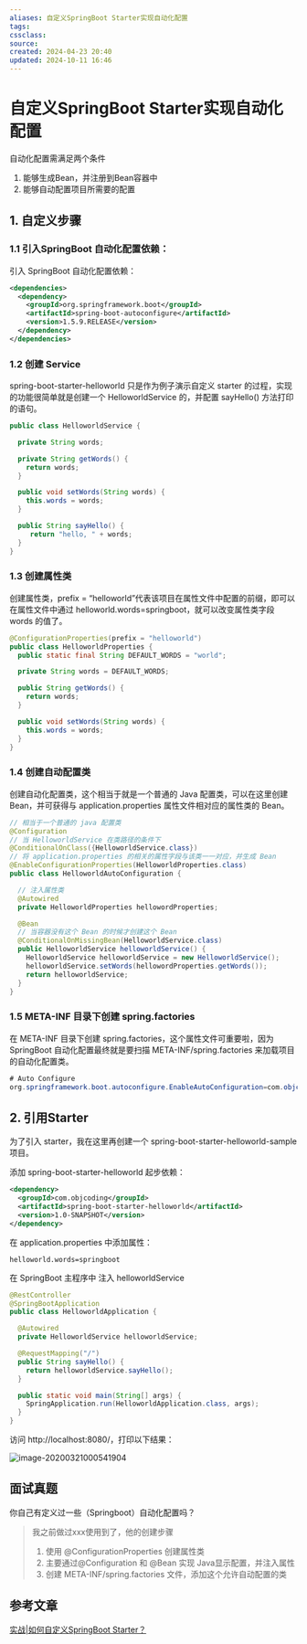 ```yaml
---
aliases: 自定义SpringBoot Starter实现自动化配置
tags: 
cssclass: 
source: 
created: 2024-04-23 20:40
updated: 2024-10-11 16:46
---
```

# 自定义SpringBoot Starter实现自动化配置

自动化配置需满足两个条件

1. 能够生成Bean，并注册到Bean容器中
2. 能够自动配置项目所需要的配置

## 1. 自定义步骤

### 1.1 引入SpringBoot 自动化配置依赖：

引入 SpringBoot 自动化配置依赖：

```xml
<dependencies>
  <dependency>
    <groupId>org.springframework.boot</groupId>
    <artifactId>spring-boot-autoconfigure</artifactId>
    <version>1.5.9.RELEASE</version>
  </dependency>
</dependencies>
```

### 1.2 创建 Service

spring-boot-starter-helloworld 只是作为例子演示自定义 starter 的过程，实现的功能很简单就是创建一个 HelloworldService 的，并配置 sayHello() 方法打印的语句。

```java
public class HelloworldService {

  private String words;

  private String getWords() {
    return words;
  }

  public void setWords(String words) {
    this.words = words;
  }

  public String sayHello() {
     return "hello, " + words;
  }
}
```

### 1.3 创建属性类

创建属性类，prefix = “helloworld”代表该项目在属性文件中配置的前缀，即可以在属性文件中通过 helloworld.words=springboot，就可以改变属性类字段 words 的值了。

```java
@ConfigurationProperties(prefix = "helloworld")
public class HelloworldProperties {
  public static final String DEFAULT_WORDS = "world";

  private String words = DEFAULT_WORDS;

  public String getWords() {
    return words;
  }

  public void setWords(String words) {
    this.words = words;
  }
}
```

### 1.4 创建自动配置类

创建自动化配置类，这个相当于就是一个普通的 Java 配置类，可以在这里创建 Bean，并可获得与 application.properties 属性文件相对应的属性类的 Bean。

```java
// 相当于一个普通的 java 配置类
@Configuration
// 当 HelloworldService 在类路径的条件下
@ConditionalOnClass({HelloworldService.class})
// 将 application.properties 的相关的属性字段与该类一一对应，并生成 Bean
@EnableConfigurationProperties(HelloworldProperties.class)
public class HelloworldAutoConfiguration {

  // 注入属性类
  @Autowired
  private HelloworldProperties hellowordProperties;

  @Bean
  // 当容器没有这个 Bean 的时候才创建这个 Bean
  @ConditionalOnMissingBean(HelloworldService.class)
  public HelloworldService helloworldService() {
    HelloworldService helloworldService = new HelloworldService();
    helloworldService.setWords(hellowordProperties.getWords());
    return helloworldService;
  }
}
```

### 1.5 META-INF 目录下创建 spring.factories

在 META-INF 目录下创建 spring.factories，这个属性文件可重要啦，因为 SpringBoot 自动化配置最终就是要扫描 META-INF/spring.factories 来加载项目的自动化配置类。

```java
# Auto Configure
org.springframework.boot.autoconfigure.EnableAutoConfiguration=com.objcoding.starters.helloworld.HelloworldAutoConfiguration
```

## 2. 引用Starter

为了引入 starter，我在这里再创建一个 spring-boot-starter-helloworld-sample 项目。

添加 spring-boot-starter-helloworld 起步依赖：

``` xml
<dependency>
  <groupId>com.objcoding</groupId>
  <artifactId>spring-boot-starter-helloworld</artifactId>
  <version>1.0-SNAPSHOT</version>
</dependency>
```

在 application.properties 中添加属性：

```
helloworld.words=springboot
```

在 SpringBoot 主程序中 注入 helloworldService

```java
@RestController
@SpringBootApplication
public class HelloworldApplication {

  @Autowired
  private HelloworldService helloworldService;

  @RequestMapping("/")
  public String sayHello() {
    return helloworldService.sayHello();
  }

  public static void main(String[] args) {
    SpringApplication.run(HelloworldApplication.class, args);
  }
}
```

访问 http://localhost:8080/，打印以下结果：

![image-20200321000541904](https://raw.gitmirror.com/MrJackC/PicGoImages/main/other/202404232158879.png)

## 面试真题

你自己有定义过一些（Springboot）自动化配置吗？

>我之前做过xxx使用到了，他的创建步骤
>
>1. 使用 @ConfigurationProperties 创建属性类
>2. 主要通过@Configuration 和 @Bean 实现 Java显示配置，并注入属性
>3. 创建 META-INF/spring.factories 文件，添加这个允许自动配置的类

## 参考文章

[实战|如何自定义SpringBoot Starter？](https://objcoding.com/2018/02/02/Costom-SpringBoot-Starter/)
